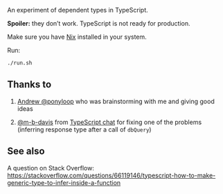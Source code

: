 An experiment of dependent types in TypeScript.

**Spoiler:** they don’t work. TypeScript is not ready for production.

Make sure you have [Nix](https://nixos.org/nix/) installed in your system.

Run:

``` sh
./run.sh
```

## Thanks to

1. [Andrew @ponyloop](https://github.com/ponyloop)
   who was brainstorming with me and giving good ideas

2. [@m-b-davis](https://github.com/m-b-davis) from
   [TypeScript chat](https://app.element.io/#/room/#typescript:matrix.org/$161270868411548KHNMQ:gitter.im)
   for fixing one of the problems
   (inferring response type after a call of `dbQuery`)

## See also

A question on Stack Overflow:
https://stackoverflow.com/questions/66119146/typescript-how-to-make-generic-type-to-infer-inside-a-function
